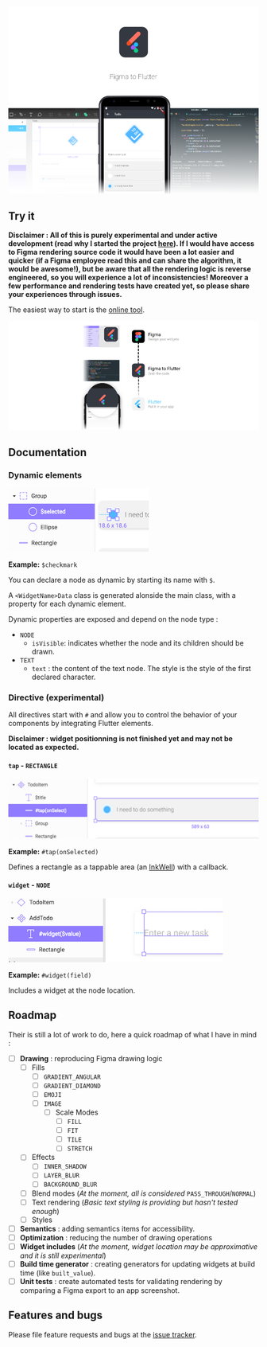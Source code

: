 ![logo](docs/banner.png)

## Try it

**Disclaimer : All of this is purely experimental and under active development (read why I started the project [here](https://aloisdeniel.github.io/introducing-figma-to-flutter/)). If I would have access to Figma rendering source code it would have been a lot easier and quicker (if a Figma employee read this and can share the algorithm, it would be awesome!), but be aware that all the rendering logic is reverse engineered, so you will experience a lot of inconsistencies! Moreover a few performance and rendering tests have created yet, so please share your experiences through issues.** 

The easiest way to start is the [online tool](http://aloisdeniel.github.com/figma-to-flutter).

![workflow](docs/workflow.png)

## Documentation

### Dynamic elements

![dynamic](docs/dynamic.png)

**Example:** `$checkmark`

You can declare a node as dynamic by starting its name with `$`.

A `<WidgetName>Data` class is generated alonside the main class, with a property for each dynamic element.

Dynamic properties are exposed and depend on the node type :

* `NODE`
    * `isVisible`: indicates whether the node and its children should be drawn.
* `TEXT`
    * `text` : the content of the text node. The style is the style of the first declared character.

### Directive (experimental)

All directives start with `#` and allow you to control the behavior of your components by integrating Flutter elements.

**Disclaimer : widget positionning is not finished yet and may not be located as expected.**

#### `tap` - `RECTANGLE`

![tap](docs/directive-tap.png)

**Example:** `#tap(onSelected)`

Defines a rectangle as a tappable area (an [InkWell](https://docs.flutter.io/flutter/material/InkWell-class.html)) with a callback.

#### `widget` - `NODE`

![tap](docs/directive-widget.png)

**Example:** `#widget(field)`

Includes a widget at the node location.

## Roadmap

Their is still a lot of work to do, here a quick roadmap of what I have in mind :

- [ ] **Drawing** : reproducing Figma drawing logic
    - [ ] Fills
        - [ ] `GRADIENT_ANGULAR`
        - [ ] `GRADIENT_DIAMOND`
        - [ ] `EMOJI`
        - [ ] `IMAGE`
            - [ ] Scale Modes
                - [ ] `FILL`
                - [ ] `FIT`
                - [ ] `TILE`
                - [ ] `STRETCH`
    - [ ] Effects
        - [ ] `INNER_SHADOW`
        - [ ] `LAYER_BLUR`
        - [ ] `BACKGROUND_BLUR`
    - [ ] Blend modes (*At the moment, all is considered* `PASS_THROUGH`/`NORMAL`)
    - [ ] Text rendering (*Basic text styling is providing but hasn't tested enough*)
    - [ ] Styles
- [ ] **Semantics** : adding semantics items for accessibility.
- [ ] **Optimization** : reducing the number of drawing operations
- [ ] **Widget includes** (*At the moment, widget location may be approximative and it is still experimental*)
- [ ] **Build time generator** : creating generators for updating widgets at build time (like `built_value`).
- [ ] **Unit tests** : create automated tests for validating rendering by comparing a Figma export to an app screenshot.

## Features and bugs

Please file feature requests and bugs at the [issue tracker][tracker].

[tracker]: https://github.com/aloisdeniel/figma-to-flutter/issues